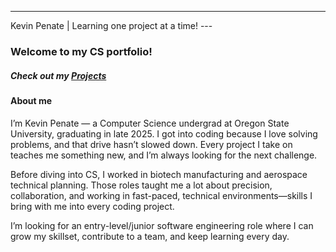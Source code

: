---
Kevin Penate | Learning one project at a time! ---

### Welcome to my CS portfolio!


##### Check out my [Projects](/projects/) 

#### About me

I’m Kevin Penate — a Computer Science undergrad at Oregon State University, graduating in late 2025. I got into coding because I love solving problems, and that drive hasn’t slowed down. Every project I take on teaches me something new, and I’m always looking for the next challenge.

Before diving into CS, I worked in biotech manufacturing and aerospace technical planning. Those roles taught me a lot about precision, collaboration, and working in fast-paced, technical environments—skills I bring with me into every coding project.

I’m looking for an entry-level/junior software engineering role where I can grow my skillset, contribute to a team, and keep learning every day.

